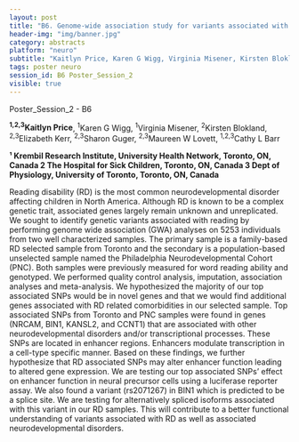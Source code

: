 ```yaml
---
layout: post
title: "B6. Genome-wide association study for variants associated with reading abilities"
header-img: "img/banner.jpg"
category: abstracts
platform: "neuro"
subtitle: "Kaitlyn Price, Karen G Wigg, Virginia Misener, Kirsten Blokland, Elizabeth Kerr, Sharon Guger, Maureen W Lovett, Cathy L Barr"
tags: poster neuro
session_id: B6 Poster_Session_2
visible: true
---
```

Poster_Session_2 - B6

**<sup>1,2,3</sup>Kaitlyn Price**, <sup>1</sup>Karen G Wigg, <sup>1</sup>Virginia Misener, <sup>2</sup>Kirsten Blokland, <sup>2,3</sup>Elizabeth Kerr, <sup>2,3</sup>Sharon Guger, <sup>2,3</sup>Maureen W Lovett, <sup>1,2,3</sup>Cathy L Barr

__¹ Krembil Research Institute, University Health Network, Toronto, ON, Canada
2 The Hospital for Sick Children, Toronto, ON, Canada
3 Dept of Physiology, University of Toronto, Toronto, ON, Canada__

Reading disability (RD) is the most common neurodevelopmental disorder affecting children in North America. Although RD is known to be a complex genetic trait, associated genes largely remain unknown and unreplicated. We sought to identify genetic variants associated with reading by performing genome wide association (GWA) analyses on 5253 individuals from two well characterized samples. The primary sample is a family-based RD selected sample from Toronto and the secondary is a population-based unselected sample named the Philadelphia Neurodevelopmental Cohort (PNC). Both samples were previously measured for word reading ability and genotyped. We performed quality control analysis, imputation, association analyses and meta-analysis. We hypothesized the majority of our top associated SNPs would be in novel genes and that we would find additional genes associated with RD related comorbidities in our selected sample. Top associated SNPs from Toronto and PNC samples were found in genes (NRCAM, BIN1, KANSL2, and CCNT1) that are associated with other neurodevelopmental disorders and/or transcriptional processes. These SNPs are located in enhancer regions. Enhancers modulate transcription in a cell-type specific manner. Based on these findings, we further hypothesize that RD associated SNPs may alter enhancer function leading to altered gene expression. We are testing our top associated SNPs’ effect on enhancer function in neural precursor cells using a luciferase reporter assay. We also found a variant (rs2071267) in BIN1 which is predicted to be a splice site. We are testing for alternatively spliced isoforms associated with this variant in our RD samples. This will contribute to a better functional understanding of variants associated with RD as well as associated neurodevelopmental disorders. 